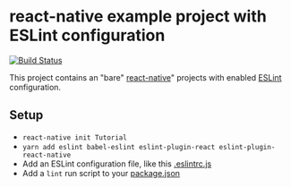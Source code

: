 # react-native example project with ESLint configuration

[![Build Status](https://travis-ci.org/jerolimov/react-native-with-eslint.svg?branch=master)](https://travis-ci.org/jerolimov/react-native-with-eslint)

This project contains an "bare" [react-native](http://facebook.github.io/react-native/)" projects
with enabled [ESLint](https://eslint.org/) configuration.

## Setup

*   `react-native init Tutorial`
*   `yarn add eslint babel-eslint eslint-plugin-react eslint-plugin-react-native`
*   Add an ESLint configuration file, like this [.eslintrc.js](./eslintrc.js)
*   Add a `lint` run script to your [package.json](package.json)

